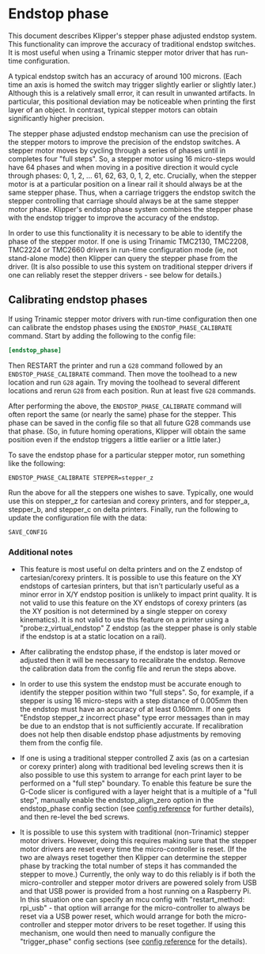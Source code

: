 # Endstop phase

This document describes Klipper's stepper phase adjusted endstop
system. This functionality can improve the accuracy of traditional
endstop switches. It is most useful when using a Trinamic stepper
motor driver that has run-time configuration.

A typical endstop switch has an accuracy of around 100 microns. (Each
time an axis is homed the switch may trigger slightly earlier or
slightly later.) Although this is a relatively small error, it can
result in unwanted artifacts. In particular, this positional deviation
may be noticeable when printing the first layer of an object. In
contrast, typical stepper motors can obtain significantly higher
precision.

The stepper phase adjusted endstop mechanism can use the precision of
the stepper motors to improve the precision of the endstop switches.
A stepper motor moves by cycling through a series of phases until in
completes four "full steps". So, a stepper motor using 16 micro-steps
would have 64 phases and when moving in a positive direction it would
cycle through phases: 0, 1, 2, ... 61, 62, 63, 0, 1, 2, etc.
Crucially, when the stepper motor is at a particular position on a
linear rail it should always be at the same stepper phase. Thus, when
a carriage triggers the endstop switch the stepper controlling that
carriage should always be at the same stepper motor phase. Klipper's
endstop phase system combines the stepper phase with the endstop
trigger to improve the accuracy of the endstop.

In order to use this functionality it is necessary to be able to
identify the phase of the stepper motor. If one is using Trinamic
TMC2130, TMC2208, TMC2224 or TMC2660 drivers in run-time configuration
mode (ie, not stand-alone mode) then Klipper can query the stepper
phase from the driver. (It is also possible to use this system on
traditional stepper drivers if one can reliably reset the stepper
drivers - see below for details.)

## Calibrating endstop phases

If using Trinamic stepper motor drivers with run-time configuration
then one can calibrate the endstop phases using the
`ENDSTOP_PHASE_CALIBRATE` command. Start by adding the following to the
config file:

```cfg
[endstop_phase]
```

Then RESTART the printer and run a `G28` command followed by an
`ENDSTOP_PHASE_CALIBRATE` command. Then move the toolhead to a new
location and run `G28` again. Try moving the toolhead to several
different locations and rerun `G28` from each position. Run at least
five `G28` commands.

After performing the above, the `ENDSTOP_PHASE_CALIBRATE` command will
often report the same (or nearly the same) phase for the stepper. This
phase can be saved in the config file so that all future G28 commands
use that phase. (So, in future homing operations, Klipper will obtain
the same position even if the endstop triggers a little earlier or a
little later.)

To save the endstop phase for a particular stepper motor, run
something like the following:

```gcode
ENDSTOP_PHASE_CALIBRATE STEPPER=stepper_z
```

Run the above for all the steppers one wishes to save. Typically, one
would use this on stepper_z for cartesian and corexy printers, and for
stepper_a, stepper_b, and stepper_c on delta printers. Finally, run
the following to update the configuration file with the data:

```gcode
SAVE_CONFIG
```

### Additional notes

* This feature is most useful on delta printers and on the Z endstop
  of cartesian/corexy printers. It is possible to use this feature on
  the XY endstops of cartesian printers, but that isn't particularly
  useful as a minor error in X/Y endstop position is unlikely to
  impact print quality. It is not valid to use this feature on the XY
  endstops of corexy printers (as the XY position is not determined by
  a single stepper on corexy kinematics). It is not valid to use this
  feature on a printer using a "probe:z_virtual_endstop" Z endstop (as
  the stepper phase is only stable if the endstop is at a static
  location on a rail).

* After calibrating the endstop phase, if the endstop is later moved
  or adjusted then it will be necessary to recalibrate the endstop.
  Remove the calibration data from the config file and rerun the steps
  above.

* In order to use this system the endstop must be accurate enough to
  identify the stepper position within two "full steps". So, for
  example, if a stepper is using 16 micro-steps with a step distance
  of 0.005mm then the endstop must have an accuracy of at least
  0.160mm. If one gets "Endstop stepper_z incorrect phase" type error
  messages than in may be due to an endstop that is not sufficiently
  accurate. If recalibration does not help then disable endstop phase
  adjustments by removing them from the config file.

* If one is using a traditional stepper controlled Z axis (as on a
  cartesian or corexy printer) along with traditional bed leveling
  screws then it is also possible to use this system to arrange for
  each print layer to be performed on a "full step" boundary. To
  enable this feature be sure the G-Code slicer is configured with a
  layer height that is a multiple of a "full step", manually enable
  the endstop_align_zero option in the endstop_phase config section
  (see [config reference](Config_Reference.md#endstop_phase) for
  further details), and then re-level the bed screws.

* It is possible to use this system with traditional (non-Trinamic)
  stepper motor drivers. However, doing this requires making sure that
  the stepper motor drivers are reset every time the micro-controller
  is reset. (If the two are always reset together then Klipper can
  determine the stepper phase by tracking the total number of steps it
  has commanded the stepper to move.) Currently, the only way to do
  this reliably is if both the micro-controller and stepper motor
  drivers are powered solely from USB and that USB power is provided
  from a host running on a Raspberry Pi. In this situation one can
  specify an mcu config with "restart_method: rpi_usb" - that option
  will arrange for the micro-controller to always be reset via a USB
  power reset, which would arrange for both the micro-controller and
  stepper motor drivers to be reset together. If using this mechanism,
  one would then need to manually configure the "trigger_phase" config
  sections (see [config reference](Config_Reference.md#endstop_phase)
  for the details).
